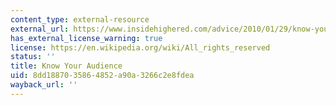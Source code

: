 ```yaml
---
content_type: external-resource
external_url: https://www.insidehighered.com/advice/2010/01/29/know-your-audience
has_external_license_warning: true
license: https://en.wikipedia.org/wiki/All_rights_reserved
status: ''
title: Know Your Audience
uid: 8dd18870-3586-4852-a90a-3266c2e8fdea
wayback_url: ''
---
```

